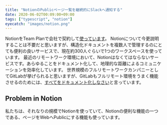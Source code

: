 ```yaml
---
title: "NotionのPublicページ一覧を継続的にSlackへ通知する"
date: 2020-06-02T00:09:00+09:00
tags: ["typescript", "notion"]
eyecatch: "images/notion.png"
---
```


NotionをTeam Planで会社で契約して[使っています](https://tech.pepabo.com/2019/11/19/why-notion/)。
Notionについて今更説明することは不要だと思いますが、構造化ドキュメントを複数人で管理するのにとても便利の良いサービスで、現在約300人ぐらいで1つのワークスペースを使っています。
最近のリモートワーク環境において、Notionはなくてはならないサービスです。あらゆることをドキュメント化して、地理的な距離によるコミュニケーションを効率化しています。
世界規模のフルリモートワークカンパニーとしてGitLabが挙げられると思いますが、GitLabもフルリモート環境をうまく機能させるのためには、[すべてをドキュメント化しなさい](https://about.gitlab.com/resources/downloads/ebook-remote-playbook.pdf)と言っています。

## Problem in Notion

私たちは、それなりの規模でNotionを使っていて、Notionの便利な機能の一つである、ページをWebへPublicにする機能も使っています。
